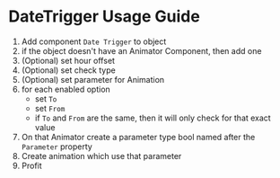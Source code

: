 # DateTrigger Usage Guide

1. Add component `Date Trigger` to object
2. if the object doesn't have an Animator Component, then add one
3. (Optional) set hour offset
4. (Optional) set check type
5. (Optional) set parameter for Animation
6. for each enabled option
    - set `To`
    - set `From`
    - if `To` and `From` are the same, then it will only check for that exact value
7. On that Animator create a parameter type bool named after the `Parameter` property
8. Create animation which use that parameter
9. Profit
